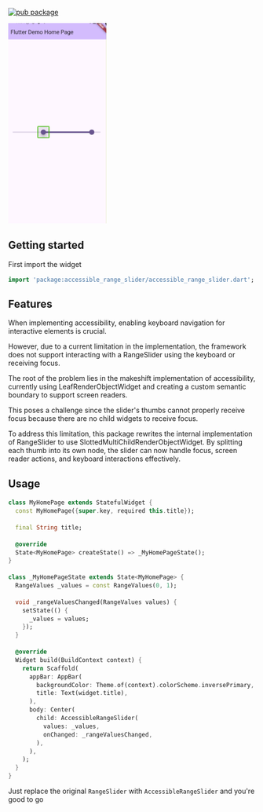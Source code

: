 <!--
This README describes the package. If you publish this package to pub.dev,
this README's contents appear on the landing page for your package.

For information about how to write a good package README, see the guide for
[writing package pages](https://dart.dev/guides/libraries/writing-package-pages).

For general information about developing packages, see the Dart guide for
[creating packages](https://dart.dev/guides/libraries/create-library-packages)
and the Flutter guide for
[developing packages and plugins](https://flutter.dev/developing-packages).
-->

[![pub package](https://img.shields.io/pub/v/accessible_range_slider?color=green&include_prereleases&style=plastic)](https://pub.dev/packages/accessible_range_slider)

<img src="https://github.com/SilentCatD/accessible_range_slider/blob/main/assets/example.png?raw=true" width="200px">

## Getting started

First import the widget

```dart
import 'package:accessible_range_slider/accessible_range_slider.dart';
```

## Features

When implementing accessibility, enabling keyboard navigation for interactive elements is crucial.

However, due to a current limitation in the implementation, the framework does not support interacting
with a RangeSlider using the keyboard or receiving focus.

The root of the problem lies in the makeshift implementation of accessibility, currently using 
LeafRenderObjectWidget and creating a custom semantic boundary to support screen readers.

This poses a challenge since the slider's thumbs cannot properly receive focus because there are no child 
widgets to receive focus.

To address this limitation, this package rewrites the internal implementation of RangeSlider to use 
SlottedMultiChildRenderObjectWidget. By splitting each thumb into its own node, the slider can now 
handle focus, screen reader actions, and keyboard interactions effectively.

## Usage

```dart
class MyHomePage extends StatefulWidget {
  const MyHomePage({super.key, required this.title});

  final String title;

  @override
  State<MyHomePage> createState() => _MyHomePageState();
}

class _MyHomePageState extends State<MyHomePage> {
  RangeValues _values = const RangeValues(0, 1);

  void _rangeValuesChanged(RangeValues values) {
    setState(() {
      _values = values;
    });
  }

  @override
  Widget build(BuildContext context) {
    return Scaffold(
      appBar: AppBar(
        backgroundColor: Theme.of(context).colorScheme.inversePrimary,
        title: Text(widget.title),
      ),
      body: Center(
        child: AccessibleRangeSlider(
          values: _values,
          onChanged: _rangeValuesChanged,
        ),
      ),
    );
  }
}
```
Just replace the original `RangeSlider` with `AccessibleRangeSlider` and you're good to go
